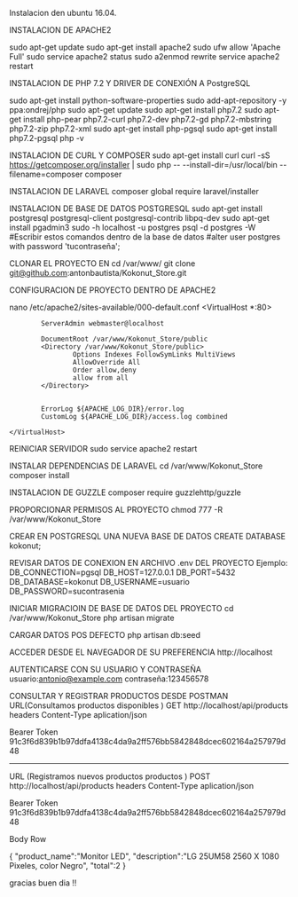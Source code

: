 Instalacion den ubuntu 16.04.

INSTALACION DE APACHE2

sudo apt-get update
sudo apt-get install apache2
sudo ufw allow 'Apache Full'
sudo service apache2 status
sudo a2enmod rewrite
service apache2 restart

INSTALACION DE PHP 7.2 Y DRIVER DE CONEXIÓN A PostgreSQL

sudo apt-get install python-software-properties
sudo add-apt-repository -y ppa:ondrej/php
sudo apt-get update
sudo apt-get install php7.2
sudo apt-get install php-pear php7.2-curl php7.2-dev php7.2-gd php7.2-mbstring php7.2-zip  php7.2-xml
sudo apt-get install php-pgsql
sudo apt-get install php7.2-pgsql
php -v

INSTALACION DE CURL Y COMPOSER
sudo apt-get install curl
curl -sS https://getcomposer.org/installer | sudo php -- --install-dir=/usr/local/bin --filename=composer
composer

INSTALACION DE LARAVEL
composer global require laravel/installer

INSTALACION DE BASE DE DATOS POSTGRESQL
sudo apt-get install postgresql postgresql-client postgresql-contrib libpq-dev
sudo apt-get install pgadmin3
sudo -h localhost -u postgres psql -d postgres -W
#Escribir estos comandos dentro de la base de datos
#alter user postgres with password 'tucontraseña';


CLONAR EL PROYECTO EN
cd /var/www/
git clone git@github.com:antonbautista/Kokonut_Store.git


CONFIGURACION DE PROYECTO DENTRO DE APACHE2

nano /etc/apache2/sites-available/000-default.conf 
    <VirtualHost *:80>

            ServerAdmin webmaster@localhost

            DocumentRoot /var/www/Kokonut_Store/public
            <Directory /var/www/Kokonut_Store/public>
                    Options Indexes FollowSymLinks MultiViews
                    AllowOverride All
                    Order allow,deny
                    allow from all
            </Directory>


            ErrorLog ${APACHE_LOG_DIR}/error.log
            CustomLog ${APACHE_LOG_DIR}/access.log combined

    </VirtualHost>

REINICIAR SERVIDOR
sudo service apache2 restart

INSTALAR DEPENDENCIAS DE LARAVEL
cd /var/www/Kokonut_Store
composer install

INSTALACION DE GUZZLE
composer require guzzlehttp/guzzle

PROPORCIONAR PERMISOS AL PROYECTO
chmod 777 -R /var/www/Kokonut_Store

CREAR EN POSTGRESQL UNA NUEVA BASE DE DATOS 
CREATE DATABASE kokonut;

REVISAR DATOS DE CONEXION EN  ARCHIVO .env DEL PROYECTO
Ejemplo:
DB_CONNECTION=pgsql
DB_HOST=127.0.0.1
DB_PORT=5432
DB_DATABASE=kokonut
DB_USERNAME=usuario
DB_PASSWORD=sucontrasenia

INICIAR MIGRACIOIN DE BASE DE DATOS DEL PROYECTO
cd /var/www/Kokonut_Store
php artisan migrate

CARGAR DATOS POS DEFECTO
php artisan db:seed

ACCEDER DESDE EL NAVEGADOR DE SU PREFERENCIA
http://localhost

AUTENTICARSE CON SU USUARIO Y CONTRASEÑA
usuario:antonio@example.com
contraseña:123456578

CONSULTAR Y REGISTRAR PRODUCTOS DESDE POSTMAN
URL(Consultamos productos disponibles )
GET  http://localhost/api/products
headers
Content-Type      aplication/json

Bearer Token      91c3f6d839b1b97ddfa4138c4da9a2ff576bb5842848dcec602164a257979d48

----------------------------
URL (Registramos nuevos productos productos )
POST  http://localhost/api/products
headers
Content-Type      aplication/json

Bearer Token      91c3f6d839b1b97ddfa4138c4da9a2ff576bb5842848dcec602164a257979d48

Body   Row

{
	"product_name":"Monitor LED",
    "description":"LG 25UM58 2560 X 1080 Pixeles, color Negro",
    "total":2
}



gracias buen dia !!













